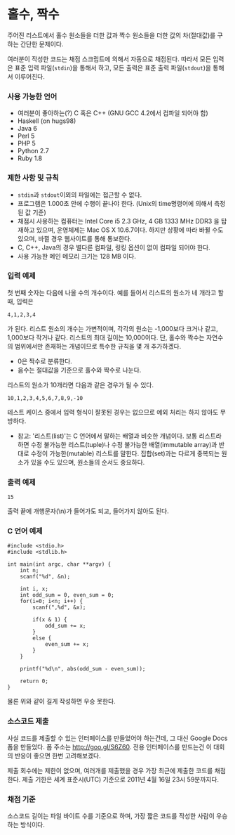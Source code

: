 홀수, 짝수
==========

주어진 리스트에서 홀수 원소들을 더한 값과 짝수 원소들을 더한 값의 차(절대값)를 구하는 간단한 문제이다.

여러분이 작성한 코드는 채점 스크립트에 의해서 자동으로 채점된다. 따라서 모든 입력은 표준 입력 파일(`stdin`)을 통해서 하고, 모든 출력은 표준 출력 파일(`stdout`)을 통해서 이루어진다.

### 사용 가능한 언어 ###

* 여러분이 좋아하는(?) C 혹은 C++ (GNU GCC 4.2에서 컴파일 되어야 함)
* Haskell (on hugs98)
* Java 6
* Perl 5
* PHP 5
* Python 2.7
* Ruby 1.8

### 제한 사항 및 규칙 ###

* `stdin`과 `stdout`이외의 파일에는 접근할 수 없다.
* 프로그램은 1.000초 안에 수행이 끝나야 한다. (Unix의 time명령어에 의해서 측정된 값 기준)
* 채점시 사용하는 컴퓨터는 Intel Core i5 2.3 GHz, 4 GB 1333 MHz DDR3 을 탑재하고 있으며, 운영체제는 Mac OS X 10.6.7이다. 하지만 상황에 따라 바뀔 수도 있으며, 바뀔 경우 웹사이트를 통해 통보한다.
* C, C++, Java의 경우 별다른 컴파일, 링킹 옵션이 없이 컴파일 되어야 한다.
* 사용 가능한 메인 메모리 크기는 128 MB 이다.

### 입력 예제 ###

첫 번째 숫자는 다음에 나올 수의 개수이다. 예를 들어서 리스트의 원소가 네 개라고 할 때, 입력은

    4,1,2,3,4
    
가 된다. 리스트 원소의 개수는 가변적이며, 각각의 원소는 -1,000보다 크거나 같고, 1,000보다 작거나 같다. 리스트의 최대 길이는 10,000이다. 단, 홀수와 짝수는 자연수의 범위에서만 존재하는 개념이므로 특수한 규칙을 몇 개 추가하겠다.

* 0은 짝수로 분류한다.
* 음수는 절대값을 기준으로 홀수와 짝수로 나눈다.

리스트의 원소가 10개라면 다음과 같은 경우가 될 수 있다.

    10,1,2,3,4,5,6,7,8,9,-10
    
테스트 케이스 중에서 입력 형식이 잘못된 경우는 없으므로 예외 처리는 하지 않아도 무방하다.

* 참고: '리스트(list)'는 C 언어에서 말하는 배열과 비슷한 개념이다. 보통 리스트라 하면 수정 불가능한 리스트(tuple)나 수정 불가능한 배열(immutable array)과 반대로 수정이 가능한(mutable) 리스트를 말한다. 집합(set)과는 다르게 중복되는 원소가 있을 수도 있으며, 원소들의 순서도 중요하다.
    
### 출력 예제 ###

    15
    
출력 끝에 개행문자(\n)가 들어가도 되고, 들어가지 않아도 된다.
    
### C 언어 예제 ###

    #include <stdio.h>
    #include <stdlib.h>
    
    int main(int argc, char **argv) {
        int n;
        scanf("%d", &n);

        int i, x;
        int odd_sum = 0, even_sum = 0;
        for(i=0; i<n; i++) {
            scanf(",%d", &x);
            
            if(x & 1) {
                odd_sum += x;
            }
            else {
                even_sum += x;
            }        
        }
    
        printf("%d\n", abs(odd_sum - even_sum));
    
        return 0;
    }

물론 위와 같이 길게 작성하면 우승 못한다.

### 소스코드 제출 ###

사실 코드를 제출할 수 있는 인터페이스를 만들었어야 하는건데, 그 대신 Google Docs 폼을 만들었다. 폼 주소는 <http://goo.gl/S6Z60>. 전용 인터페이스를 만드는건 이 대회의 반응이 좋으면 한번 고려해보겠다.

제출 회수에는 제한이 없으며, 여러개를 제출했을 경우 가장 최근에 제출한 코드를 채점한다. 제출 기한은 세계 표준시(UTC) 기준으로 2011년 4월 16일 23시 59분까지다.

### 채점 기준 ###

소스코드 길이는 파일 바이트 수를 기준으로 하며, 가장 짧은 코드를 작성한 사람이 우승하는 방식이다.